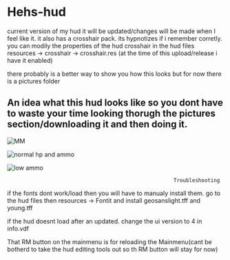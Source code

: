 # Hehs-hud
current version of my hud it will be updated/changes will be made when I feel like it. it also has a crosshair pack. its hypnotizes if i remember corretly. you can modily the properties of the hud crosshair in the hud files resources -> crosshair -> crosshair.res  (at the time of this upload/release i have it enabled)


there probably is a better way to show you how this looks but for now there is a pictures folder

## An idea what this hud looks like so you dont have to waste your time looking thorugh the pictures section/downloading it and then doing it.

    




![MM](https://user-images.githubusercontent.com/49131909/118360304-a6e66580-b58f-11eb-9680-076e8a120e1e.png)


![normal hp and ammo](https://user-images.githubusercontent.com/49131909/118360084-be711e80-b58e-11eb-8262-e71b4c834603.png)


![low ammo](https://user-images.githubusercontent.com/49131909/118360292-9df59400-b58f-11eb-85dd-5085f75e4b4c.png)









                                                          Troubleshooting 



if the fonts dont work/load then you will have to manualy install them. go to the hud files then resources -> Fontit and install geosanslight.tff and young.tff

if the hud doesnt load after an updated. change the ui version to 4 in info.vdf

That RM button on the mainmenu is for reloading the Mainmenu(cant be botherd to take the hud editing tools out so th RM button will stay for now)
